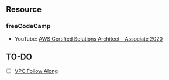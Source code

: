 ## Resource

### freeCodeCamp

- YouTube: [AWS Certified Solutions Architect - Associate 2020](https://www.youtube.com/watch?v=Ia-UEYYR44s)

## TO-DO

- [ ] [VPC Follow Along](https://www.youtube.com/watch?v=Ia-UEYYR44s&t=6270s)
